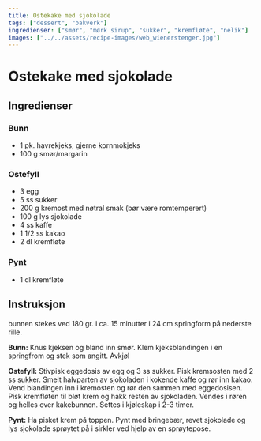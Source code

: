 ```yaml
---
title: Ostekake med sjokolade
tags: ["dessert", "bakverk"]
ingredienser: ["smør", "mørk sirup", "sukker", "kremfløte", "nelik"]
images: ["../../assets/recipe-images/web_wienerstenger.jpg"]
---
```


# Ostekake med sjokolade

## Ingredienser

### Bunn

- 1 pk. havrekjeks, gjerne kornmokjeks
- 100 g smør/margarin

### Ostefyll

- 3 egg
- 5 ss sukker
- 200 g kremost med nøtral smak (bør være romtemperert)
- 100 g lys sjokolade
- 4 ss kaffe
- 1 1/2 ss kakao
- 2 dl kremfløte

### Pynt

- 1 dl kremfløte

## Instruksjon

bunnen stekes ved 180 gr. i ca. 15 minutter i 24 cm springform på nederste rille.

**Bunn:** Knus kjeksen og bland inn smør. Klem kjeksblandingen i en springfrom og stek som angitt. Avkjøl

**Ostefyll:** Stivpisk eggedosis av egg og 3 ss sukker. Pisk kremsosten med 2 ss sukker. Smelt halvparten av sjokoladen i kokende kaffe og rør inn kakao. Vend blandingen inn i kremosten og rør den sammen med eggedosisen. Pisk kremfløten til bløt krem og hakk resten av sjokoladen. Vendes i røren og helles over kakebunnen. Settes i kjøleskap i 2-3 timer.

**Pynt:** Ha pisket krem på toppen. Pynt med bringebær, revet sjokolade og lys sjokolade sprøytet på i sirkler ved hjelp av en sprøytepose.
